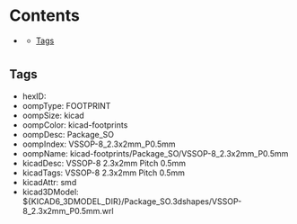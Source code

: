 



Contents
========

* [](#)
	* [Tags](#tags)

# 

## Tags

- hexID: 
- oompType: FOOTPRINT
- oompSize: kicad
- oompColor: kicad-footprints
- oompDesc: Package_SO
- oompIndex: VSSOP-8_2.3x2mm_P0.5mm
- oompName: kicad-footprints/Package_SO/VSSOP-8_2.3x2mm_P0.5mm
- kicadDesc: VSSOP-8 2.3x2mm Pitch 0.5mm
- kicadTags: VSSOP-8 2.3x2mm Pitch 0.5mm
- kicadAttr: smd
- kicad3DModel: ${KICAD6_3DMODEL_DIR}/Package_SO.3dshapes/VSSOP-8_2.3x2mm_P0.5mm.wrl
